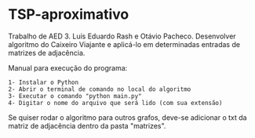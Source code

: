 
# TSP-aproximativo
Trabalho de AED 3. Luís Eduardo Rash e Otávio Pacheco. Desenvolver algoritmo do Caixeiro Viajante e aplicá-lo em determinadas entradas de matrizes de adjacência.


Manual para execução do programa:

    1- Instalar o Python
    2- Abrir o terminal de comando no local do algoritmo
    3- Executar o comando "python main.py"
    4- Digitar o nome do arquivo que será lido (com sua extensão)

Se quiser rodar o algoritmo para outros grafos, deve-se adicionar o txt da matriz de adjacência dentro da pasta "matrizes".